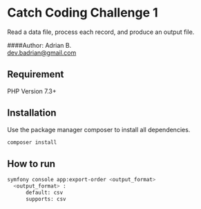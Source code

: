 # Catch Coding Challenge 1

Read a data file, process each record, and produce an output file.

####Author:
Adrian B. <br>
dev.badrian@gmail.com

## Requirement

PHP Version 7.3+



## Installation

Use the package manager composer to install all dependencies.

```bash
composer install
```

## How to run
```bash
symfony console app:export-order <output_format>
  <output_format> : 
      default: csv
      supports: csv
```

